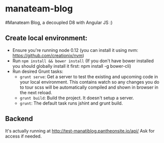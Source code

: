# manateam-blog
#Manateam Blog, a decoupled D8 with Angular JS :)

## Create local environment:
- Ensure you're running node 0.12 (you can install it using nvm: https://github.com/creationix/nvm)
- Run `npm install && bower install` (If you don't have bower installed you should globally install it first: npm install -g bower-cli)
- Run desired Grunt tasks:
  * `grunt serve`: Get a server to test the existing and upcoming code in your local environment. This contains watch so any changes you do to tour scss will be automatically compiled and shown in browser in the next reload.
  * `grunt build`: Build the project. It doesn't setup a server.
  * `grunt`: The default task runs jshint and grunt build.

## Backend
It's actually running at http://test-manatiblog.pantheonsite.io/api/ Ask for access if needed.
